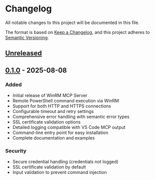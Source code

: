 # Changelog

All notable changes to this project will be documented in this file.

The format is based on [Keep a Changelog](https://keepachangelog.com/en/1.0.0/),
and this project adheres to [Semantic Versioning](https://semver.org/spec/v2.0.0.html).

## [Unreleased]

## [0.1.0] - 2025-08-08

### Added

- Initial release of WinRM MCP Server
- Remote PowerShell command execution via WinRM
- Support for both HTTP and HTTPS connections
- Configurable timeout and retry settings
- Comprehensive error handling with semantic error types
- SSL certificate validation options
- Detailed logging compatible with VS Code MCP output
- Command-line entry point for easy installation
- Complete documentation and examples

### Security

- Secure credential handling (credentials not logged)
- SSL certificate validation by default
- Input validation to prevent command injection

[Unreleased]: https://github.com/antonvano-microsoft/winrm-mcp-server/compare/v0.1.0...HEAD
[0.1.0]: https://github.com/antonvano-microsoft/winrm-mcp-server/releases/tag/v0.1.0
